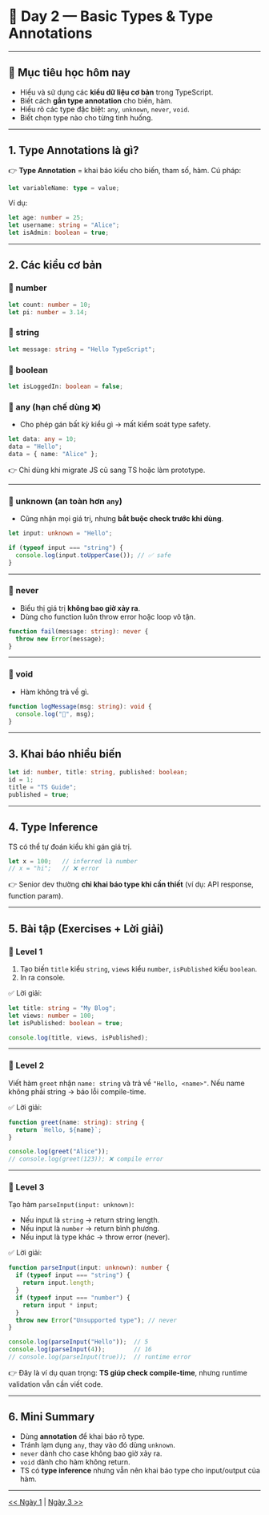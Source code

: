 # 📘 **Day 2 — Basic Types & Type Annotations**

---

## 🎯 Mục tiêu học hôm nay

* Hiểu và sử dụng các **kiểu dữ liệu cơ bản** trong TypeScript.
* Biết cách **gắn type annotation** cho biến, hàm.
* Hiểu rõ các type đặc biệt: `any`, `unknown`, `never`, `void`.
* Biết chọn type nào cho từng tình huống.

---

## 1. Type Annotations là gì?

👉 **Type Annotation** = khai báo kiểu cho biến, tham số, hàm.
Cú pháp:

```ts
let variableName: type = value;
```

Ví dụ:

```ts
let age: number = 25;
let username: string = "Alice";
let isAdmin: boolean = true;
```

---

## 2. Các kiểu cơ bản

### 🔹 number

```ts
let count: number = 10;
let pi: number = 3.14;
```

### 🔹 string

```ts
let message: string = "Hello TypeScript";
```

### 🔹 boolean

```ts
let isLoggedIn: boolean = false;
```

### 🔹 any (hạn chế dùng ❌)

* Cho phép gán bất kỳ kiểu gì → mất kiểm soát type safety.

```ts
let data: any = 10;
data = "Hello";
data = { name: "Alice" };
```

👉 Chỉ dùng khi migrate JS cũ sang TS hoặc làm prototype.

---

### 🔹 unknown (an toàn hơn `any`)

* Cũng nhận mọi giá trị, nhưng **bắt buộc check trước khi dùng**.

```ts
let input: unknown = "Hello";

if (typeof input === "string") {
  console.log(input.toUpperCase()); // ✅ safe
}
```

---

### 🔹 never

* Biểu thị giá trị **không bao giờ xảy ra**.
* Dùng cho function luôn throw error hoặc loop vô tận.

```ts
function fail(message: string): never {
  throw new Error(message);
}
```

---

### 🔹 void

* Hàm không trả về gì.

```ts
function logMessage(msg: string): void {
  console.log("📢", msg);
}
```

---

## 3. Khai báo nhiều biến

```ts
let id: number, title: string, published: boolean;
id = 1;
title = "TS Guide";
published = true;
```

---

## 4. Type Inference

TS có thể tự đoán kiểu khi gán giá trị.

```ts
let x = 100;   // inferred là number
// x = "hi";   // ❌ error
```

👉 Senior dev thường **chỉ khai báo type khi cần thiết** (ví dụ: API response, function param).

---

## 5. Bài tập (Exercises + Lời giải)

### 🔹 Level 1

1. Tạo biến `title` kiểu `string`, `views` kiểu `number`, `isPublished` kiểu `boolean`.
2. In ra console.

✅ Lời giải:

```ts
let title: string = "My Blog";
let views: number = 100;
let isPublished: boolean = true;

console.log(title, views, isPublished);
```

---

### 🔹 Level 2

Viết hàm `greet` nhận `name: string` và trả về `"Hello, <name>"`.
Nếu name không phải string → báo lỗi compile-time.

✅ Lời giải:

```ts
function greet(name: string): string {
  return `Hello, ${name}`;
}

console.log(greet("Alice"));
// console.log(greet(123)); ❌ compile error
```

---

### 🔹 Level 3

Tạo hàm `parseInput(input: unknown)`:

* Nếu input là `string` → return string length.
* Nếu input là `number` → return bình phương.
* Nếu input là type khác → throw error (never).

✅ Lời giải:

```ts
function parseInput(input: unknown): number {
  if (typeof input === "string") {
    return input.length;
  }
  if (typeof input === "number") {
    return input * input;
  }
  throw new Error("Unsupported type"); // never
}

console.log(parseInput("Hello"));  // 5
console.log(parseInput(4));        // 16
// console.log(parseInput(true));  // runtime error
```

👉 Đây là ví dụ quan trọng: **TS giúp check compile-time**, nhưng runtime validation vẫn cần viết code.

---

## 6. Mini Summary

* Dùng **annotation** để khai báo rõ type.
* Tránh lạm dụng `any`, thay vào đó dùng `unknown`.
* `never` dành cho case không bao giờ xảy ra.
* `void` dành cho hàm không return.
* TS có **type inference** nhưng vẫn nên khai báo type cho input/output của hàm.
---
[<< Ngày 1](./Day01.md) | [Ngày 3 >>](./Day03.md)